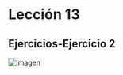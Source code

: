 # Lección 13

## Ejercicios-Ejercicio 2


![imagen](https://github.com/GlisseLisbeth/Grace_Hopper/blob/master/assest/img/Ejercicio1.png)
